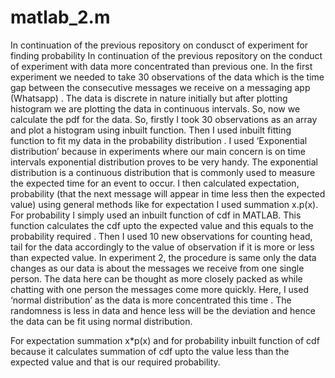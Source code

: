 # matlab_2.m
In continuation of the previous repository on condusct of  experiment for finding probability 
In continuation of the previous repository on the conduct of experiment with data more concentrated than previous one.
In the first experiment we needed to take 30 observations of  the data which is the time gap between the consecutive messages we receive on a messaging app (Whatsapp) .
The data is discrete in nature initially but after plotting histogram we are plotting  the data in continuous intervals.   So, now we calculate the pdf for the data. 
So, firstly I took 30 observations as an array and plot a histogram using inbuilt function. Then I used inbuilt fitting function to fit my data in the probability distribution .
I used ‘Exponential distribution’ because in experiments where our main concern is on time intervals exponential distribution proves to be very handy.
The exponential distribution is a continuous distribution that is commonly used to measure the expected time for an event to occur.
I then calculated expectation, probability (that the next message will appear in time less then the expected value) using general methods like for expectation I used summation x.p(x).
For probability I simply used an inbuilt function of cdf in MATLAB. This function calculates the cdf upto the expected value and this equals to the probability required .
Then I used 10 new observations for counting head, tail for the data accordingly to  the value of observation if it is more or less than expected value.
In experiment 2, the procedure is same only the data changes as our data is about the messages we receive from one single person. The data here can be thought as more closely packed as while chatting with one person the messages come more quickly. 
Here, I used ‘normal distribution’ as the data is more concentrated this time . The randomness is less in data and hence less will be the deviation and hence the data can be fit using normal distribution.
 
For expectation summation x*p(x) and for probability inbuilt function of cdf because it calculates summation of cdf upto the value less than the  expected value and that is our required probability.
